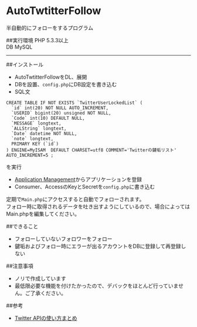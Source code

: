 # AutoTwtitterFollow
半自動的にフォローをするプログラム

##実行環境
PHP 5.3.3以上  
DB MySQL

---

##インストール
- AutoTwtitterFollowをDL、展開  
- DBを設置、`config.php`にDB設定を書き込む  
- SQL文  
```
CREATE TABLE IF NOT EXISTS `TwitterUserLockedList` (
  `id` int(20) NOT NULL AUTO_INCREMENT,
  `USERID` bigint(20) unsigned NOT NULL,
  `Code` int(10) DEFAULT NULL,
  `MESSAGE` longtext,
  `ALLString` longtext,
  `Date` datetime NOT NULL,
  `note` longtext,
  PRIMARY KEY (`id`)
) ENGINE=MyISAM  DEFAULT CHARSET=utf8 COMMENT='Twitterの鍵垢リスト' AUTO_INCREMENT=5 ;
```
を実行
- [Application Management](https://apps.twitter.com/)からアプリケーションを登録
- Consumer、AccessのKeyとSecretを`config.php`に書き込む

定期で`Main.php`にアクセスすると自動でフォローされます。  
フォロー時に取得されるデータを吐き出すようにしているので、場合によってはMain.phpを編集してください。

##できること
- フォローしていないフォロワーをフォロー
- 鍵垢およびフォロー時にエラーが出るアカウントをDBに登録して再登録しない

##注意事項
- ノリで作成しています
- 最低限必要な機能を付けたかったので、デバックをほとんど行っていません。ご了承ください。

##参考
- [Twitter APIの使い方まとめ](https://syncer.jp/twitter-api-matome/)
